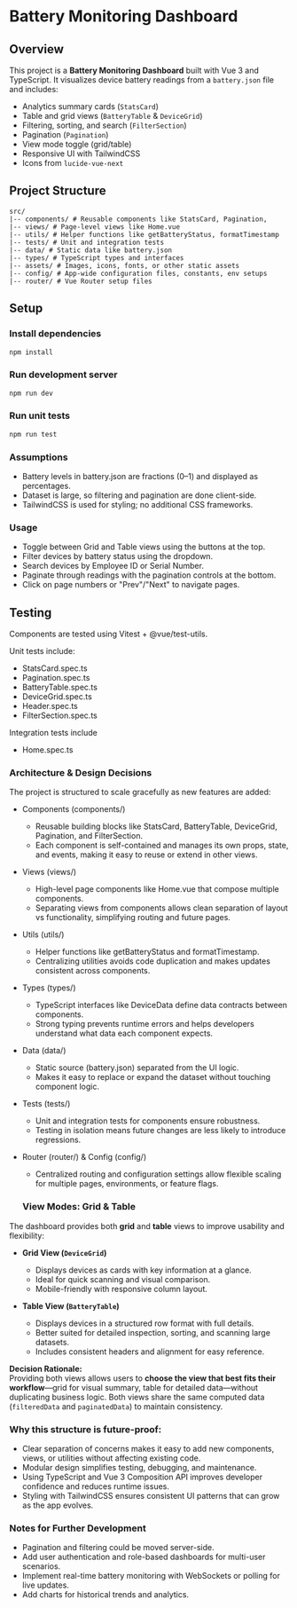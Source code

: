 # Battery Monitoring Dashboard

## Overview

This project is a **Battery Monitoring Dashboard** built with Vue 3 and TypeScript. It visualizes device battery readings from a `battery.json` file and includes:

- Analytics summary cards (`StatsCard`)
- Table and grid views (`BatteryTable` & `DeviceGrid`)
- Filtering, sorting, and search (`FilterSection`)
- Pagination (`Pagination`)
- View mode toggle (grid/table)
- Responsive UI with TailwindCSS
- Icons from `lucide-vue-next`

## Project Structure

```
src/
|-- components/ # Reusable components like StatsCard, Pagination,
|-- views/ # Page-level views like Home.vue
|-- utils/ # Helper functions like getBatteryStatus, formatTimestamp
|-- tests/ # Unit and integration tests
|-- data/ # Static data like battery.json
|-- types/ # TypeScript types and interfaces
|-- assets/ # Images, icons, fonts, or other static assets
|-- config/ # App-wide configuration files, constants, env setups
|-- router/ # Vue Router setup files
```

## Setup

### Install dependencies

```bash
npm install
```

### Run development server

```bash
npm run dev
```

### Run unit tests

```bash
npm run test
```

### Assumptions

- Battery levels in battery.json are fractions (0–1) and displayed as percentages.
- Dataset is large, so filtering and pagination are done client-side.
- TailwindCSS is used for styling; no additional CSS frameworks.

### Usage

- Toggle between Grid and Table views using the buttons at the top.
- Filter devices by battery status using the dropdown.
- Search devices by Employee ID or Serial Number.
- Paginate through readings with the pagination controls at the bottom.
- Click on page numbers or "Prev"/"Next" to navigate pages.

## Testing

Components are tested using Vitest + @vue/test-utils.

Unit tests include:

- StatsCard.spec.ts
- Pagination.spec.ts
- BatteryTable.spec.ts
- DeviceGrid.spec.ts
- Header.spec.ts
- FilterSection.spec.ts

Integration tests include

- Home.spec.ts

### Architecture & Design Decisions

The project is structured to scale gracefully as new features are added:

- Components (components/)
  - Reusable building blocks like StatsCard, BatteryTable, DeviceGrid, Pagination, and FilterSection.
  - Each component is self-contained and manages its own props, state, and events, making it easy to reuse or extend in other views.

- Views (views/)
  - High-level page components like Home.vue that compose multiple components.
  - Separating views from components allows clean separation of layout vs functionality, simplifying routing and future pages.

- Utils (utils/)
  - Helper functions like getBatteryStatus and formatTimestamp.
  - Centralizing utilities avoids code duplication and makes updates consistent across components.

- Types (types/)
  - TypeScript interfaces like DeviceData define data contracts between components.
  - Strong typing prevents runtime errors and helps developers understand what data each component expects.

- Data (data/)
  - Static source (battery.json) separated from the UI logic.
  - Makes it easy to replace or expand the dataset without touching component logic.

- Tests (tests/)
  - Unit and integration tests for components ensure robustness.
  - Testing in isolation means future changes are less likely to introduce regressions.

- Router (router/) & Config (config/)
  - Centralized routing and configuration settings allow flexible scaling for multiple pages, environments, or feature flags.

  ### View Modes: Grid & Table

The dashboard provides both **grid** and **table** views to improve usability and flexibility:

- **Grid View (`DeviceGrid`)**
  - Displays devices as cards with key information at a glance.
  - Ideal for quick scanning and visual comparison.
  - Mobile-friendly with responsive column layout.

- **Table View (`BatteryTable`)**
  - Displays devices in a structured row format with full details.
  - Better suited for detailed inspection, sorting, and scanning large datasets.
  - Includes consistent headers and alignment for easy reference.

**Decision Rationale:**  
Providing both views allows users to **choose the view that best fits their workflow**—grid for visual summary, table for detailed data—without duplicating business logic. Both views share the same computed data (`filteredData` and `paginatedData`) to maintain consistency.

### Why this structure is future-proof:

- Clear separation of concerns makes it easy to add new components, views, or utilities without affecting existing code.
- Modular design simplifies testing, debugging, and maintenance.
- Using TypeScript and Vue 3 Composition API improves developer confidence and reduces runtime issues.
- Styling with TailwindCSS ensures consistent UI patterns that can grow as the app evolves.

### Notes for Further Development

- Pagination and filtering could be moved server-side.
- Add user authentication and role-based dashboards for multi-user scenarios.
- Implement real-time battery monitoring with WebSockets or polling for live updates.
- Add charts for historical trends and analytics.
